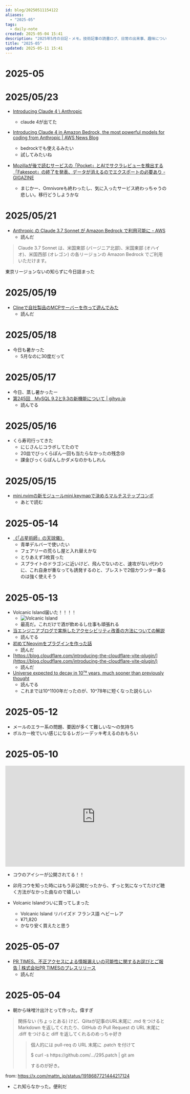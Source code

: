 ```yaml
---
id: blog/20250511154122
aliases:
  - "2025-05"
tags:
  - daily-note
created: 2025-05-04 15:41
description: "2025年5月の日記・メモ。技術記事の読書ログ、日常の出来事、趣味について"
title: "2025-05"
updated: 2025-05-11 15:41
---
```


# 2025-05

# 2025/05/23

- [Introducing Claude 4 \ Anthropic](https://www.anthropic.com/news/claude-4)
    - claude 4が出てた

- [Introducing Claude 4 in Amazon Bedrock, the most powerful models for coding from Anthropic | AWS News Blog](https://aws.amazon.com/jp/blogs/aws/claude-opus-4-anthropics-most-powerful-model-for-coding-is-now-in-amazon-bedrock/)
    - bedrockでも使えるみたい
    - 試してみたいね
- [Mozillaが後で読むサービスの「Pocket」とAIでサクラレビューを検出する「Fakespot」の終了を発表、データが消えるのでエクスポートの必要あり - GIGAZINE](https://gigazine.net/news/20250523-mozilla-pocket-fakespot/)
    - まじかー、Omnivoreも終わったし、気に入ったサービス終わっちゃうの悲しい。移行どうしようかな

# 2025/05/21

- [Anthropic の Claude 3.7 Sonnet が Amazon Bedrock で利用可能に - AWS](https://aws.amazon.com/jp/about-aws/whats-new/2025/02/anthropics-claude-3-7-sonnet-amazon-bedrock/)
    - 読んだ

> Claude 3.7 Sonnet は、米国東部 (バージニア北部)、米国東部 (オハイオ)、米国西部 (オレゴン) の各リージョンの Amazon Bedrock でご利用いただけます。

東京リージョンないの知らずに今日詰まった


# 2025/05/19

- [Clineで自社製品のMCPサーバーを作って遊んでみた](https://zenn.dev/dreamarts/articles/9300bc0436d945)
    - 読んだ

# 2025/05/18

- 今日も暑かった
    - 5月なのに30度だって

# 2025/05/17

- 今日、蒸し暑かったー
- [第245回　MySQL 9.2と9.3の新機能について | gihyo.jp](https://gihyo.jp/article/2025/05/mysql-rcn0245)
    - 読んでる

# 2025/05/16

- くら寿司行ってきた
    - にじさんじコラボしてたので
    - 20皿でびっくらぽん一回も当たらなかったの残念😢
    - 課金びっくらぽんしかダメなのかもしれん

# 2025/05/15

- [mini.nvimの新モジュールmini.keymapで決めろマルチステップコンボ](https://zenn.dev/vim_jp/articles/9a89ecb5ff14a9)
    - あとで読む

# 2025-05-14

- [《「占星術師」の天球儀》](https://x.com/DimirUB/status/1922056885936492945)
    - 青単デルバーで使いたい
    - フェアリーの荒らし屋と入れ替えかな
    - とりあえず3枚買った
    - スプライトのドラゴンに近いけど、飛んでないのと、速攻がない代わりに、これ自身が重なっても誘発するのと、ブレストで2個カウンター乗るのは強く使えそう

# 2025-05-13

- Volcanic Island届いた！！！！
    - ![Volcanic Island](https://i.gyazo.com/thumb/3024/00e11a036e0065632581221f8d26b253-heic.jpg)
    - 最高だ。これだけで酒が飲めるし仕事も頑張れる
- [当エンジニアブログで実施したアクセシビリティ改善の方法についての解説](https://tech.plaid.co.jp/how-we-improved-the-accessibility-of-our-engineer-blog)
    - 読んでる
- [初めてNeovimをプラグインを作った話](https://zenn.dev/vim_jp/articles/d582e0d55bceab)
    - 読んだ
- [https://blog.cloudflare.com/introducing-the-cloudflare-vite-plugin/](https://blog.cloudflare.com/introducing-the-cloudflare-vite-plugin/)
    - 読んだ
- [Universe expected to decay in 10⁷⁸ years, much sooner than previously thought](https://phys.org/news/2025-05-universe-decay-years-sooner-previously.html)
    - 読んでる
    - これまでは10^1100年だったのが、10^78年に短くなった説らしい

# 2025-05-12

- メールのエラー系の問題、要因が多くて難しいな〜の気持ち
- ボルカ一枚でいい感じになるレガシーデッキ考えるのおもろい

# 2025-05-10

<iframe width="560" height="315" src="https://www.youtube.com/embed/mEvJtETEoOw?si=YoNNdgYtpF_Yn3ND" title="YouTube video player" frameborder="0" allow="accelerometer; autoplay; clipboard-write; encrypted-media; gyroscope; picture-in-picture; web-share" referrerpolicy="strict-origin-when-cross-origin" allowfullscreen></iframe>

- コウのアイシーが公開されてる！！
- 卯月コウを知った時にはもう非公開だったから、ずっと気になってたけど聴く方法がなかった曲なので嬉しい

- Volcanic Islandついに買ってしまった
    - Volcanic Island リバイズド フランス語 ヘビーレア
    - ¥71,820
    - かなり安く買えたと思う

# 2025-05-07

- [PR TIMES、不正アクセスによる情報漏えいの可能性に関するお詫びとご報告 | 株式会社PR TIMESのプレスリリース](https://prtimes.jp/main/html/rd/p/000001531.000000112.html)
    - 読んだ

# 2025-05-04

- 朝から味噌汁出汁とって作った。偉すぎ

> 関係ない (ちょっとある) けど、Qiitaが記事のURL末尾に .md をつけると Markdown を返してくれたり、GitHub の Pull Request の URL 末尾に .diff をつけると diff を返してくれるのめっちゃ好き
> 
> > 個人的には pull-req の URL 末尾に .patch を付けて
> > 
> > $ curl -s https​://github.com/.../295.patch | git am
> > 
> > するのが好き。

from: https://x.com/mattn_jp/status/1918687721444217124

- これ知らなかった。便利だ
